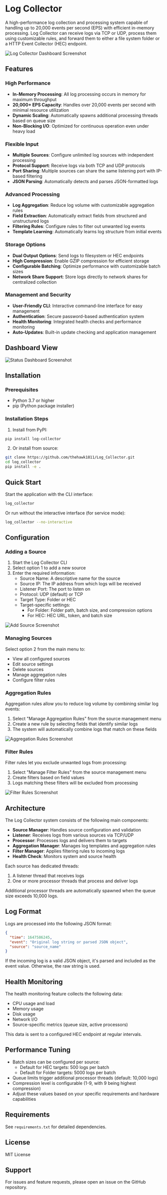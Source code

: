 # Log Collector

A high-performance log collection and processing system capable of handling up to 20,000 events per second (EPS) with efficient in-memory processing. Log Collector can receive logs via TCP or UDP, process them using customizable rules, and forward them to either a file system folder or a HTTP Event Collector (HEC) endpoint.

![Log Collector Dashboard Screenshot](screenshots/dashboard.png)
<!-- You'll need to add this screenshot file later -->

## Features

### High Performance

- **In-Memory Processing**: All log processing occurs in memory for maximum throughput
- **20,000+ EPS Capacity**: Handles over 20,000 events per second with minimal resource utilization
- **Dynamic Scaling**: Automatically spawns additional processing threads based on queue size
- **Non-Blocking I/O**: Optimized for continuous operation even under heavy load

### Flexible Input

- **Multiple Sources**: Configure unlimited log sources with independent processing
- **Protocol Support**: Receive logs via both TCP and UDP protocols
- **Port Sharing**: Multiple sources can share the same listening port with IP-based filtering
- **JSON Parsing**: Automatically detects and parses JSON-formatted logs

### Advanced Processing

- **Log Aggregation**: Reduce log volume with customizable aggregation rules
- **Field Extraction**: Automatically extract fields from structured and unstructured logs
- **Filtering Rules**: Configure rules to filter out unwanted log events
- **Template Learning**: Automatically learns log structure from initial events

### Storage Options

- **Dual Output Options**: Send logs to filesystem or HEC endpoints
- **High Compression**: Enable GZIP compression for efficient storage
- **Configurable Batching**: Optimize performance with customizable batch sizes
- **Network Share Support**: Store logs directly to network shares for centralized collection

### Management and Security

- **User-Friendly CLI**: Interactive command-line interface for easy management
- **Authentication**: Secure password-based authentication system
- **Health Monitoring**: Integrated health checks and performance monitoring
- **Auto-Updates**: Built-in update checking and application management

## Dashboard View

![Status Dashboard Screenshot](screenshots/status_dash.png)
<!-- You'll need to add this screenshot file later -->

## Installation

### Prerequisites

- Python 3.7 or higher
- pip (Python package installer)

### Installation Steps

1. Install from PyPI:

```bash
pip install log-collector
```

2. Or install from source:

```bash
git clone https://github.com/thehawk1811/Log_Collector.git
cd log_collector
pip install -e .
```

## Quick Start

Start the application with the CLI interface:

```bash
log_collector
```

Or run without the interactive interface (for service mode):

```bash
log_collector --no-interactive
```

## Configuration

### Adding a Source

1. Start the Log Collector CLI
2. Select option 1 to add a new source
3. Enter the required information:
   - Source Name: A descriptive name for the source
   - Source IP: The IP address from which logs will be received
   - Listener Port: The port to listen on
   - Protocol: UDP (default) or TCP
   - Target Type: Folder or HEC
   - Target-specific settings:
     - For Folder: Folder path, batch size, and compression options
     - For HEC: HEC URL, token, and batch size

![Add Source Screenshot](screenshots/add_source.png)
<!-- You'll need to add this screenshot file later -->

### Managing Sources

Select option 2 from the main menu to:
- View all configured sources
- Edit source settings
- Delete sources
- Manage aggregation rules
- Configure filter rules

### Aggregation Rules

Aggregation rules allow you to reduce log volume by combining similar log events:

1. Select "Manage Aggregation Rules" from the source management menu
2. Create a new rule by selecting fields that identify similar logs
3. The system will automatically combine logs that match on these fields

![Aggregation Rules Screenshot](screenshots/aggregation.png)
<!-- You'll need to add this screenshot file later -->

### Filter Rules

Filter rules let you exclude unwanted logs from processing:

1. Select "Manage Filter Rules" from the source management menu
2. Create filters based on field values
3. Logs matching these filters will be excluded from processing

![Filter Rules Screenshot](screenshots/filters.png)
<!-- You'll need to add this screenshot file later -->

## Architecture

The Log Collector system consists of the following main components:

- **Source Manager**: Handles source configuration and validation
- **Listener**: Receives logs from various sources via TCP/UDP
- **Processor**: Processes logs and delivers them to targets
- **Aggregation Manager**: Manages log templates and aggregation rules
- **Filter Manager**: Applies filtering rules to incoming logs
- **Health Check**: Monitors system and source health

Each source has dedicated threads:
1. A listener thread that receives logs
2. One or more processor threads that process and deliver logs

Additional processor threads are automatically spawned when the queue size exceeds 10,000 logs.

## Log Format

Logs are processed into the following JSON format:

```json
{
  "time": 1647586245,
  "event": "Original log string or parsed JSON object",
  "source": "source_name"
}
```

If the incoming log is a valid JSON object, it's parsed and included as the event value. Otherwise, the raw string is used.

## Health Monitoring

The health monitoring feature collects the following data:
- CPU usage and load
- Memory usage
- Disk usage
- Network I/O
- Source-specific metrics (queue size, active processors)

This data is sent to a configured HEC endpoint at regular intervals.

## Performance Tuning

- Batch sizes can be configured per source:
  - Default for HEC targets: 500 logs per batch
  - Default for Folder targets: 5000 logs per batch
- Queue limits trigger additional processor threads (default: 10,000 logs)
- Compression level is configurable (1-9, with 9 being highest compression)
- Adjust these values based on your specific requirements and hardware capabilities

## Requirements

See `requirements.txt` for detailed dependencies.

## License

MIT License

## Support

For issues and feature requests, please open an issue on the GitHub repository.
